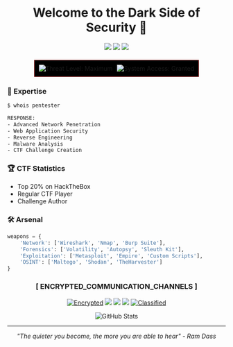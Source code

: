 <h1 align="center">Welcome to the Dark Side of Security 🔐</h1>

<p align="center">
  <img src="https://img.shields.io/badge/Role-Penetration%20Tester-800000">
  <img src="https://img.shields.io/badge/Focus-Red%20Team-800000">
  <img src="https://img.shields.io/badge/CTF-Active%20Player-800000">
</p>

<!-- Dark Metrics -->
<div style="
  background-color: #000000; 
  border: 1px solid #800000; 
  padding: 10px; 
  display: flex; 
  justify-content: center; 
  align-items: center; 
  gap: 10px; 
  margin: 20px auto;
  width: fit-content;">
  
  <img src="https://img.shields.io/badge/THREAT%20LEVEL-MAXIMUM-800000?style=for-the-badge&logo=hackaday&logoColor=800000" alt="Threat Level: Maximum">
  <img src="https://img.shields.io/badge/SYSTEM%20ACCESS-GRANTED-800000?style=for-the-badge&logo=tor-browser&logoColor=800000" alt="System Access: Granted">
</div>

### 🎯 Expertise

```bash
$ whois pentester

RESPONSE:
- Advanced Network Penetration
- Web Application Security
- Reverse Engineering
- Malware Analysis
- CTF Challenge Creation
```

### 🏆 CTF Statistics
- Top 20% on HackTheBox
- Regular CTF Player
- Challenge Author

### 🛠 Arsenal
```python
weapons = {
    'Network': ['Wireshark', 'Nmap', 'Burp Suite'],
    'Forensics': ['Volatility', 'Autopsy', 'Sleuth Kit'],
    'Exploitation': ['Metasploit', 'Empire', 'Custom Scripts'],
    'OSINT': ['Maltego', 'Shodan', 'TheHarvester']
}
```
<!-- Encrypted Channels -->
<div align="center">

### [ ENCRYPTED_COMMUNICATION_CHANNELS ]

[![Encrypted](https://img.shields.io/badge/-ENCRYPTED-000000?style=for-the-badge&logo=tor-browser&logoColor=800000)](https://[REDACTED])
[![](https://img.shields.io/badge/BITCOIN_WALLET-black?style=for-the-badge&logo=bitcoin&logoColor=FF0000)](https://www.blockchain.com/btc/address/bc1qj3hdsk2tfkghzlt7n9pxrv9aackfydhyy0tvfx5r3ejzts7ezt3sz8q284)
[![](https://img.shields.io/badge/PROTONMAIL-black?style=for-the-badge&logo=protonmail&logoColor=FF0000)](mailto:muqrni@proton.me)
[![](https://img.shields.io/badge/TELEGRAM-black?style=for-the-badge&logo=telegram&logoColor=FF0000)](https://t.me/munx64)
[![Classified](https://img.shields.io/badge/-CLASSIFIED-000000?style=for-the-badge&logo=discord&logoColor=800000)](https://discord.gg/HGPBqAaufN)
</div>
<p align="center">
  <img src="https://github-readme-stats.vercel.app/api?username=YOURUSERNAME&show_icons=true&theme=dark&title_color=800000&icon_color=800000&text_color=ffffff&bg_color=000000" alt="GitHub Stats">
</p>

---
<p align="center">
<i>"The quieter you become, the more you are able to hear" - Ram Dass</i>
</p>

